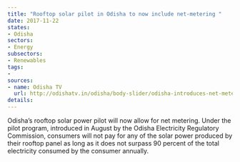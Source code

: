 ```yaml
---
title: "Rooftop solar pilot in Odisha to now include net-metering "
date: 2017-11-22
states:
- Odisha
sectors:
- Energy
subsectors:
- Renewables
tags:
- 
sources:
- name: Odisha TV
  url: http://odishatv.in/odisha/body-slider/odisha-introduces-net-metering-system-in-rooftop-solar-power-plant-254360/
details:
---
```


Odisha’s rooftop solar power pilot will now allow for net metering. Under the pilot program, introduced in August by the Odisha Electricity Regulatory Commission, consumers will not pay for any of the solar power produced by their rooftop panel as long as it does not surpass 90 percent of the total electricity consumed by the consumer annually. 
